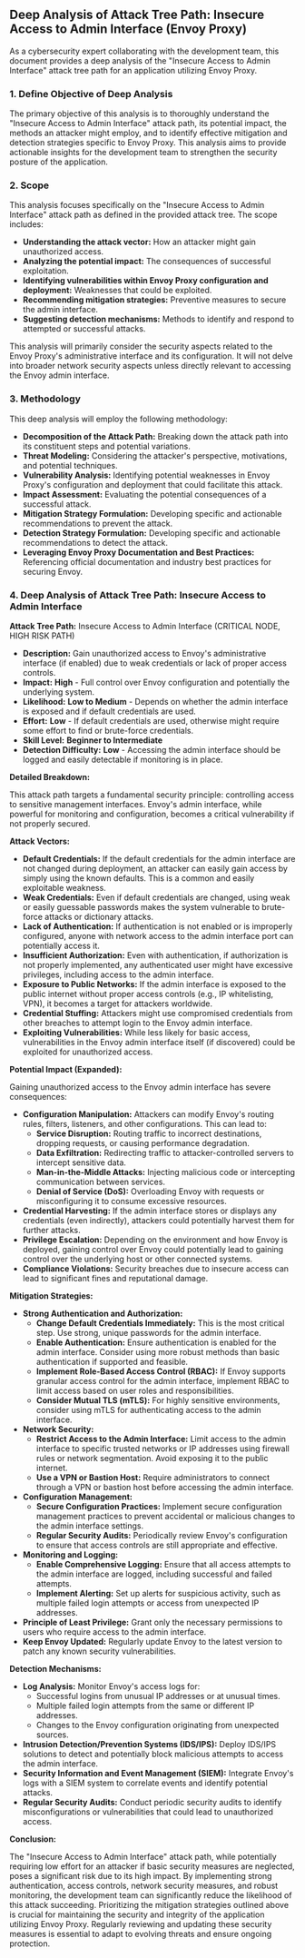 ## Deep Analysis of Attack Tree Path: Insecure Access to Admin Interface (Envoy Proxy)

As a cybersecurity expert collaborating with the development team, this document provides a deep analysis of the "Insecure Access to Admin Interface" attack tree path for an application utilizing Envoy Proxy.

### 1. Define Objective of Deep Analysis

The primary objective of this analysis is to thoroughly understand the "Insecure Access to Admin Interface" attack path, its potential impact, the methods an attacker might employ, and to identify effective mitigation and detection strategies specific to Envoy Proxy. This analysis aims to provide actionable insights for the development team to strengthen the security posture of the application.

### 2. Scope

This analysis focuses specifically on the "Insecure Access to Admin Interface" attack path as defined in the provided attack tree. The scope includes:

* **Understanding the attack vector:** How an attacker might gain unauthorized access.
* **Analyzing the potential impact:** The consequences of successful exploitation.
* **Identifying vulnerabilities within Envoy Proxy configuration and deployment:**  Weaknesses that could be exploited.
* **Recommending mitigation strategies:**  Preventive measures to secure the admin interface.
* **Suggesting detection mechanisms:**  Methods to identify and respond to attempted or successful attacks.

This analysis will primarily consider the security aspects related to the Envoy Proxy's administrative interface and its configuration. It will not delve into broader network security aspects unless directly relevant to accessing the Envoy admin interface.

### 3. Methodology

This deep analysis will employ the following methodology:

* **Decomposition of the Attack Path:**  Breaking down the attack path into its constituent steps and potential variations.
* **Threat Modeling:**  Considering the attacker's perspective, motivations, and potential techniques.
* **Vulnerability Analysis:**  Identifying potential weaknesses in Envoy Proxy's configuration and deployment that could facilitate this attack.
* **Impact Assessment:**  Evaluating the potential consequences of a successful attack.
* **Mitigation Strategy Formulation:**  Developing specific and actionable recommendations to prevent the attack.
* **Detection Strategy Formulation:**  Developing specific and actionable recommendations to detect the attack.
* **Leveraging Envoy Proxy Documentation and Best Practices:**  Referencing official documentation and industry best practices for securing Envoy.

### 4. Deep Analysis of Attack Tree Path: Insecure Access to Admin Interface

**Attack Tree Path:** Insecure Access to Admin Interface (CRITICAL NODE, HIGH RISK PATH)

* **Description:** Gain unauthorized access to Envoy's administrative interface (if enabled) due to weak credentials or lack of proper access controls.
* **Impact:** **High** - Full control over Envoy configuration and potentially the underlying system.
* **Likelihood:** **Low to Medium** - Depends on whether the admin interface is exposed and if default credentials are used.
* **Effort:** **Low** - If default credentials are used, otherwise might require some effort to find or brute-force credentials.
* **Skill Level:** **Beginner to Intermediate**
* **Detection Difficulty:** **Low** - Accessing the admin interface should be logged and easily detectable if monitoring is in place.

**Detailed Breakdown:**

This attack path targets a fundamental security principle: controlling access to sensitive management interfaces. Envoy's admin interface, while powerful for monitoring and configuration, becomes a critical vulnerability if not properly secured.

**Attack Vectors:**

* **Default Credentials:**  If the default credentials for the admin interface are not changed during deployment, an attacker can easily gain access by simply using the known defaults. This is a common and easily exploitable weakness.
* **Weak Credentials:**  Even if default credentials are changed, using weak or easily guessable passwords makes the system vulnerable to brute-force attacks or dictionary attacks.
* **Lack of Authentication:** If authentication is not enabled or is improperly configured, anyone with network access to the admin interface port can potentially access it.
* **Insufficient Authorization:**  Even with authentication, if authorization is not properly implemented, any authenticated user might have excessive privileges, including access to the admin interface.
* **Exposure to Public Networks:** If the admin interface is exposed to the public internet without proper access controls (e.g., IP whitelisting, VPN), it becomes a target for attackers worldwide.
* **Credential Stuffing:** Attackers might use compromised credentials from other breaches to attempt login to the Envoy admin interface.
* **Exploiting Vulnerabilities:** While less likely for basic access, vulnerabilities in the Envoy admin interface itself (if discovered) could be exploited for unauthorized access.

**Potential Impact (Expanded):**

Gaining unauthorized access to the Envoy admin interface has severe consequences:

* **Configuration Manipulation:** Attackers can modify Envoy's routing rules, filters, listeners, and other configurations. This can lead to:
    * **Service Disruption:**  Routing traffic to incorrect destinations, dropping requests, or causing performance degradation.
    * **Data Exfiltration:**  Redirecting traffic to attacker-controlled servers to intercept sensitive data.
    * **Man-in-the-Middle Attacks:**  Injecting malicious code or intercepting communication between services.
    * **Denial of Service (DoS):**  Overloading Envoy with requests or misconfiguring it to consume excessive resources.
* **Credential Harvesting:**  If the admin interface stores or displays any credentials (even indirectly), attackers could potentially harvest them for further attacks.
* **Privilege Escalation:**  Depending on the environment and how Envoy is deployed, gaining control over Envoy could potentially lead to gaining control over the underlying host or other connected systems.
* **Compliance Violations:**  Security breaches due to insecure access can lead to significant fines and reputational damage.

**Mitigation Strategies:**

* **Strong Authentication and Authorization:**
    * **Change Default Credentials Immediately:** This is the most critical step. Use strong, unique passwords for the admin interface.
    * **Enable Authentication:** Ensure authentication is enabled for the admin interface. Consider using more robust methods than basic authentication if supported and feasible.
    * **Implement Role-Based Access Control (RBAC):**  If Envoy supports granular access control for the admin interface, implement RBAC to limit access based on user roles and responsibilities.
    * **Consider Mutual TLS (mTLS):** For highly sensitive environments, consider using mTLS for authenticating access to the admin interface.
* **Network Security:**
    * **Restrict Access to the Admin Interface:**  Limit access to the admin interface to specific trusted networks or IP addresses using firewall rules or network segmentation. Avoid exposing it to the public internet.
    * **Use a VPN or Bastion Host:**  Require administrators to connect through a VPN or bastion host before accessing the admin interface.
* **Configuration Management:**
    * **Secure Configuration Practices:**  Implement secure configuration management practices to prevent accidental or malicious changes to the admin interface settings.
    * **Regular Security Audits:**  Periodically review Envoy's configuration to ensure that access controls are still appropriate and effective.
* **Monitoring and Logging:**
    * **Enable Comprehensive Logging:** Ensure that all access attempts to the admin interface are logged, including successful and failed attempts.
    * **Implement Alerting:**  Set up alerts for suspicious activity, such as multiple failed login attempts or access from unexpected IP addresses.
* **Principle of Least Privilege:**  Grant only the necessary permissions to users who require access to the admin interface.
* **Keep Envoy Updated:** Regularly update Envoy to the latest version to patch any known security vulnerabilities.

**Detection Mechanisms:**

* **Log Analysis:**  Monitor Envoy's access logs for:
    * Successful logins from unusual IP addresses or at unusual times.
    * Multiple failed login attempts from the same or different IP addresses.
    * Changes to the Envoy configuration originating from unexpected sources.
* **Intrusion Detection/Prevention Systems (IDS/IPS):**  Deploy IDS/IPS solutions to detect and potentially block malicious attempts to access the admin interface.
* **Security Information and Event Management (SIEM):**  Integrate Envoy's logs with a SIEM system to correlate events and identify potential attacks.
* **Regular Security Audits:**  Conduct periodic security audits to identify misconfigurations or vulnerabilities that could lead to unauthorized access.

**Conclusion:**

The "Insecure Access to Admin Interface" attack path, while potentially requiring low effort for an attacker if basic security measures are neglected, poses a significant risk due to its high impact. By implementing strong authentication, access controls, network security measures, and robust monitoring, the development team can significantly reduce the likelihood of this attack succeeding. Prioritizing the mitigation strategies outlined above is crucial for maintaining the security and integrity of the application utilizing Envoy Proxy. Regularly reviewing and updating these security measures is essential to adapt to evolving threats and ensure ongoing protection.